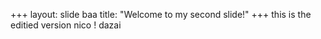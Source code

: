 +++
layout: slide baa
title: "Welcome to my second slide!"
+++
this is the editied version
nico !
dazai
